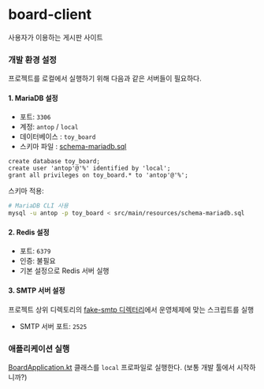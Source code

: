 # board-client

사용자가 이용하는 게시판 사이트

### 개발 환경 설정

프로젝트를 로컬에서 실행하기 위해 다음과 같은 서버들이 필요하다.

#### 1. MariaDB 설정

- 포트: `3306`
- 계정: `antop` / `local`
- 데이터베이스 : `toy_board`
- 스키마 파일 : [schema-mariadb.sql](src/main/resources/schema-mariadb.sql)

```mariadb
create database toy_board;
create user 'antop'@'%' identified by 'local';
grant all privileges on toy_board.* to 'antop'@'%';
```

스키마 적용:

```bash
# MariaDB CLI 사용
mysql -u antop -p toy_board < src/main/resources/schema-mariadb.sql
```

#### 2. Redis 설정

- 포트: `6379`
- 인증: 불필요
- 기본 설정으로 Redis 서버 실행

#### 3. SMTP 서버 설정

프로젝트 상위 디렉토리의 [fake-smtp 디렉터리](../fake-smtp)에서 운영체제에 맞는 스크립트를 실행

- SMTP 서버 포트: `2525`

### 애플리케이션 실행

[BoardApplication.kt](src/main/kotlin/org/antop/board/BoardApplication.kt) 클래스를 `local` 프로파일로 실행한다. (보통 개발 툴에서 시작하니까?)
